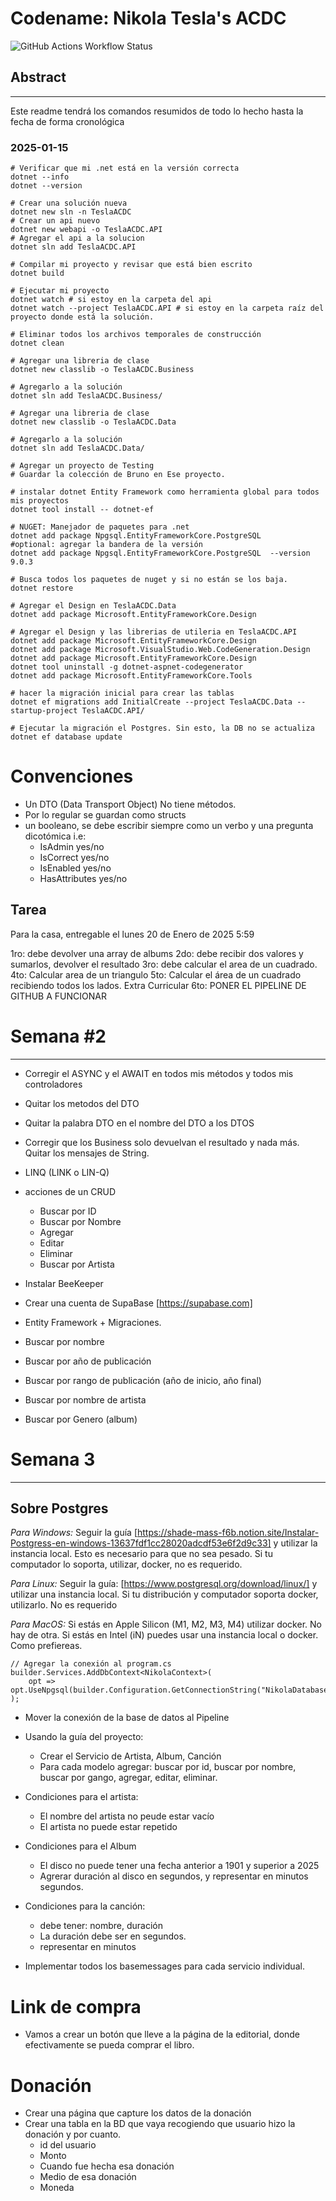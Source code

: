 

# Codename: Nikola Tesla's ACDC
![GitHub Actions Workflow Status](https://img.shields.io/github/actions/workflow/status/dracvs/NIKOLA_TESLA_G1_2025_NODO/.github%2Fworkflows%2Fdotnet.yml)


## Abstract

---
Este readme tendrá los comandos resumidos de todo lo hecho hasta la fecha de forma cronológica

### 2025-01-15

```shell
# Verificar que mi .net está en la versión correcta
dotnet --info
dotnet --version

# Crear una solución nueva
dotnet new sln -n TeslaACDC
# Crear un api nuevo
dotnet new webapi -o TeslaACDC.API
# Agregar el api a la solucion
dotnet sln add TeslaACDC.API

# Compilar mi proyecto y revisar que está bien escrito
dotnet build

# Ejecutar mi proyecto
dotnet watch # si estoy en la carpeta del api
dotnet watch --project TeslaACDC.API # si estoy en la carpeta raíz del proyecto donde está la solución.

# Eliminar todos los archivos temporales de construcción
dotnet clean

# Agregar una libreria de clase
dotnet new classlib -o TeslaACDC.Business

# Agregarlo a la solución
dotnet sln add TeslaACDC.Business/

# Agregar una libreria de clase
dotnet new classlib -o TeslaACDC.Data

# Agregarlo a la solución
dotnet sln add TeslaACDC.Data/

# Agregar un proyecto de Testing
# Guardar la colección de Bruno en Ese proyecto.

# instalar dotnet Entity Framework como herramienta global para todos mis proyectos
dotnet tool install -- dotnet-ef

# NUGET: Manejador de paquetes para .net
dotnet add package Npgsql.EntityFrameworkCore.PostgreSQL 
#optional: agregar la bandera de la versión
dotnet add package Npgsql.EntityFrameworkCore.PostgreSQL  --version 9.0.3

# Busca todos los paquetes de nuget y si no están se los baja.
dotnet restore

# Agregar el Design en TeslaACDC.Data
dotnet add package Microsoft.EntityFrameworkCore.Design

# Agregar el Design y las librerias de utileria en TeslaACDC.API
dotnet add package Microsoft.EntityFrameworkCore.Design
dotnet add package Microsoft.VisualStudio.Web.CodeGeneration.Design
dotnet add package Microsoft.EntityFrameworkCore.Design
dotnet tool uninstall -g dotnet-aspnet-codegenerator
dotnet add package Microsoft.EntityFrameworkCore.Tools

# hacer la migración inicial para crear las tablas
dotnet ef migrations add InitialCreate --project TeslaACDC.Data --startup-project TeslaACDC.API/

# Ejecutar la migración el Postgres. Sin esto, la DB no se actualiza
dotnet ef database update
```



# Convenciones

- Un DTO (Data Transport Object) No tiene métodos.
- Por lo regular se guardan como structs
- un booleano, se debe escribir siempre como un verbo y una pregunta dicotómica i.e:
    - IsAdmin yes/no
    - IsCorrect yes/no
    - IsEnabled yes/no
    - HasAttributes yes/no

## Tarea 
Para la casa, entregable el lunes 20 de Enero de 2025 5:59


1ro: debe devolver una array de albums
2do: debe recibir dos valores y sumarlos, devolver el resultado
3ro: debe calcular el area de un cuadrado.
4to: Calcular area de un triangulo
5to: Calcular el área de un cuadrado recibiendo todos los lados.
Extra Curricular
6to: PONER EL PIPELINE DE GITHUB A FUNCIONAR

# Semana #2

---
- Corregir el ASYNC y el AWAIT en todos mis métodos y todos mis controladores
- Quitar los metodos del DTO
- Quitar la palabra DTO en el nombre del DTO a los DTOS
- Corregir que los Business solo devuelvan el resultado y nada más. Quitar los mensajes de String.
- LINQ (LINK o LIN-Q)
- acciones de un CRUD
    - Buscar por ID
    - Buscar por Nombre
    - Agregar
    - Editar
    - Eliminar
    - Buscar por Artista

- Instalar BeeKeeper
- Crear una cuenta de SupaBase [https://supabase.com]
- Entity Framework + Migraciones.

- Buscar por nombre
- Buscar por año de publicación
- Buscar por rango de publicación (año de inicio, año final)
- Buscar por nombre de artista
- Buscar por Genero (album)


# Semana 3

---

## Sobre Postgres

*Para Windows:*
Seguir la guía [https://shade-mass-f6b.notion.site/Instalar-Postgress-en-windows-13637fdf1cc28020adcdf53e6f2d9c33] y utilizar la instancia local. Esto es necesario para que no sea pesado.
Si tu computador lo soporta, utilizar, docker, no es requerido.

*Para Linux:*
Seguir la guía: [https://www.postgresql.org/download/linux/] y utilizar una instancia local. Si tu distribución y computador soporta docker, utilizarlo. No es requerido

*Para MacOS:*
Si estás en Apple Silicon (M1, M2, M3, M4) utilizar docker. No hay de otra. 
Si estás en Intel (iN) puedes usar una instancia local o docker. Como prefiereas.

```Csharp
// Agregar la conexión al program.cs 
builder.Services.AddDbContext<NikolaContext>(
    opt => opt.UseNpgsql(builder.Configuration.GetConnectionString("NikolaDatabase"))
);
```

- Mover la conexión de la base de datos al Pipeline

- Usando la guía del proyecto: 
    - Crear el Servicio de Artista, Album, Canción
    - Para cada modelo agregar: buscar por id, buscar por nombre, buscar por gango, agregar, editar, eliminar.

- Condiciones para el artista:
    - El nombre del artista no peude estar vacío
    - El artista no puede estar repetido

- Condiciones para el Album
    - El disco no puede tener una fecha anterior a 1901 y superior a 2025
    - Agrerar duración al disco en segundos, y representar en minutos segundos.

- Condiciones para la canción:
    - debe tener: nombre, duración
    - La duración debe ser en segundos.
    - representar en minutos

- Implementar todos los basemessages para cada servicio individual.


# Link de compra
- Vamos a crear un botón que lleve a la página de la editorial, donde efectivamente se pueda comprar el libro.

# Donación
- Crear una página que capture los datos de la donación
- Crear una tabla en la BD que vaya recogiendo que usuario hizo la donación y por cuanto.
    - id del usuario
    - Monto
    - Cuando fue hecha esa donación
    - Medio de esa donación
    - Moneda